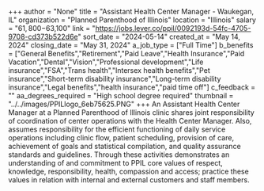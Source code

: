 +++
author = "None"
title = "Assistant Health Center Manager - Waukegan, IL"
organization = "Planned Parenthood of Illinois"
location = "Illinois"
salary = "$61,800-$63,100"
link = "https://jobs.lever.co/ppil/0092193d-54fc-4705-9708-cd373b522d6e"
sort_date = "2024-05-14"
created_at = "May 14, 2024"
closing_date = "May 31, 2024"
a_job_type = ["Full Time"]
b_benefits = ["General Benefits","Retirement","Paid Leave","Health Insurance","Paid Vacation","Dental","Vision","Professional development","Life insurance","FSA","Trans health","Intersex health benefits","Pet insurance","Short-term disability insurance","Long-term disability insurance","Legal benefits","health insurance","paid time off"]
c_feedback = ""
aa_degrees_required = "High school degree required"
thumbnail = "../../images/PPILlogo_6eb75625.PNG"
+++
An Assistant Health Center Manager at a Planned Parenthood of Illinois clinic shares joint responsibility of coordination of center operations with the Health Center Manager. Also, assumes responsibility for the efficient functioning of daily service operations including clinic flow, patient scheduling, provision of care, achievement of goals and statistical compilation, and quality assurance standards and guidelines. Through these activities demonstrates an understanding of and commitment to PPIL core values of respect, knowledge, responsibility, health, compassion and access; practice these values in relation with internal and external customers and staff members. 